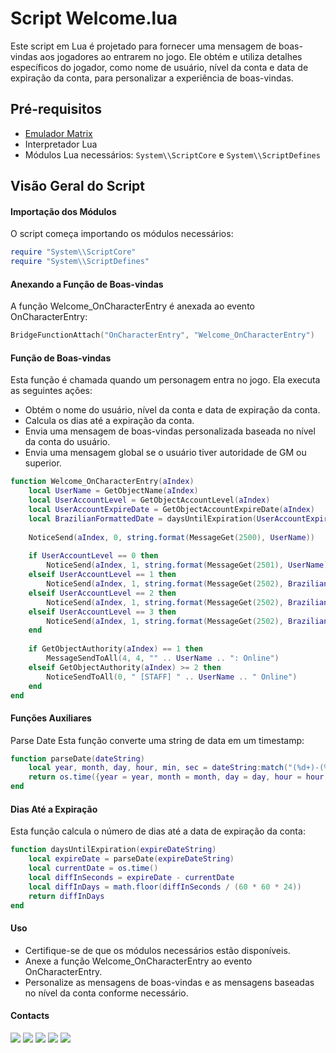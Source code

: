 # Script Welcome.lua

Este script em Lua é projetado para fornecer uma mensagem de boas-vindas aos jogadores ao entrarem no jogo. Ele obtém e utiliza detalhes específicos do jogador, como nome de usuário, nível da conta e data de expiração da conta, para personalizar a experiência de boas-vindas.

## Pré-requisitos

- <a href="https://emulator.matrixsecurity.online/" target="_blank">Emulador Matrix</a>
- Interpretador Lua
- Módulos Lua necessários: `System\\ScriptCore` e `System\\ScriptDefines`

## Visão Geral do Script

#### Importação dos Módulos

O script começa importando os módulos necessários:

```lua
require "System\\ScriptCore"
require "System\\ScriptDefines"
```

#### Anexando a Função de Boas-vindas

A função Welcome_OnCharacterEntry é anexada ao evento OnCharacterEntry:

```lua
BridgeFunctionAttach("OnCharacterEntry", "Welcome_OnCharacterEntry")
```

#### Função de Boas-vindas

Esta função é chamada quando um personagem entra no jogo. Ela executa as seguintes ações:

- Obtém o nome do usuário, nível da conta e data de expiração da conta.
- Calcula os dias até a expiração da conta.
- Envia uma mensagem de boas-vindas personalizada baseada no nível da conta do usuário.
- Envia uma mensagem global se o usuário tiver autoridade de GM ou superior.

```lua
function Welcome_OnCharacterEntry(aIndex)
    local UserName = GetObjectName(aIndex)
    local UserAccountLevel = GetObjectAccountLevel(aIndex)
    local UserAccountExpireDate = GetObjectAccountExpireDate(aIndex)
    local BrazilianFormattedDate = daysUntilExpiration(UserAccountExpireDate)
    
    NoticeSend(aIndex, 0, string.format(MessageGet(2500), UserName))
    
    if UserAccountLevel == 0 then 
        NoticeSend(aIndex, 1, string.format(MessageGet(2501), UserName))
    elseif UserAccountLevel == 1 then
        NoticeSend(aIndex, 1, string.format(MessageGet(2502), BrazilianFormattedDate))
    elseif UserAccountLevel == 2 then
        NoticeSend(aIndex, 1, string.format(MessageGet(2502), BrazilianFormattedDate))
    elseif UserAccountLevel == 3 then
        NoticeSend(aIndex, 1, string.format(MessageGet(2502), BrazilianFormattedDate))
    end
    
    if GetObjectAuthority(aIndex) == 1 then
        MessageSendToAll(4, 4, "" .. UserName .. ": Online")
    elseif GetObjectAuthority(aIndex) >= 2 then
        NoticeSendToAll(0, " [STAFF] " .. UserName .. " Online")   
    end
end
```
#### Funções Auxiliares

Parse Date
Esta função converte uma string de data em um timestamp:

```lua
function parseDate(dateString)
    local year, month, day, hour, min, sec = dateString:match("(%d+)-(%d+)-(%d+) (%d+):(%d+):(%d+)")
    return os.time({year = year, month = month, day = day, hour = hour, min = min, sec = sec})
end
```

#### Dias Até a Expiração

Esta função calcula o número de dias até a data de expiração da conta:

```lua
function daysUntilExpiration(expireDateString)
    local expireDate = parseDate(expireDateString)
    local currentDate = os.time()
    local diffInSeconds = expireDate - currentDate
    local diffInDays = math.floor(diffInSeconds / (60 * 60 * 24))
    return diffInDays
end
```

#### Uso

- Certifique-se de que os módulos necessários estão disponíveis.
- Anexe a função Welcome_OnCharacterEntry ao evento OnCharacterEntry.
- Personalize as mensagens de boas-vindas e as mensagens baseadas no nível da conta conforme necessário.

#### Contacts

<div> 
  <a href="http://www.youtube.com/@WebersonCarlos" target="_blank"><img src="https://img.shields.io/badge/YouTube-FF0000?style=for-the-badge&logo=youtube&logoColor=white" target="_blank"></a>
  <a href="https://www.instagram.com/weberson.code/" target="_blank"><img src="https://img.shields.io/badge/-Instagram-%23E4405F?style=for-the-badge&logo=instagram&logoColor=white" target="_blank"></a>
  <a href="https://discord.gg/j8v3SHQ6NM" target="_blank"><img src="https://img.shields.io/badge/Discord-7289DA?style=for-the-badge&logo=discord&logoColor=white" target="_blank"></a> 
  <a href = "mailto:calinhos_usa@hotmail.com"><img src="https://img.shields.io/badge/-Hotmail-%23333?style=for-the-badge&logo=hotmail&logoColor=white" target="_blank"></a>
  <a href="https://api.whatsapp.com/send?phone=5562996727496" target="_blank"><img src="https://img.shields.io/badge/-Whatsapp-%230077B5?style=for-the-badge&logo=whatsapp&logoColor=white" target="_blank"></a> 
  
</div>
